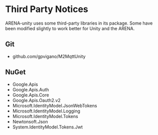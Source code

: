 # Third Party Notices
ARENA-unity uses some third-party libraries in its package. Some have been modified slightly to work better for Unity and the ARENA.

## Git
- github.com/gpvigano/M2MqttUnity

## NuGet
- Google.Apis
- Google.Apis.Auth
- Google.Apis.Core
- Google.Apis.Oauth2.v2
- Microsoft.IdentityModel.JsonWebTokens
- Microsoft.IdentityModel.Logging
- Microsoft.IdentityModel.Tokens
- Newtonsoft.Json
- System.IdentityModel.Tokens.Jwt

